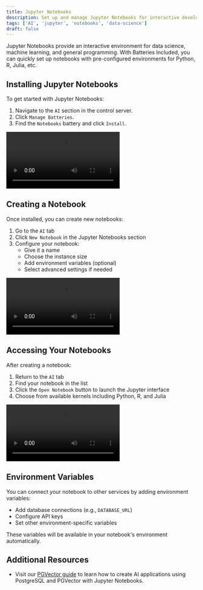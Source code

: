 ```yaml
---
title: Jupyter Notebooks
description: Set up and manage Jupyter Notebooks for interactive development.
tags: ['AI', 'jupyter', 'notebooks', 'data-science']
draft: false
---
```


Jupyter Notebooks provide an interactive environment for data science, machine
learning, and general programming. With Batteries Included, you can quickly set
up notebooks with pre-configured environments for Python, R, Julia, etc.

## Installing Jupyter Notebooks

To get started with Jupyter Notebooks:

1. Navigate to the `AI` section in the control server.
2. Click `Manage Batteries`.
3. Find the `Notebooks` battery and click `Install`.

<video src="/videos/docs/jupyter/installing-jupyter.mp4" controls></video>

## Creating a Notebook

Once installed, you can create new notebooks:

1. Go to the `AI` tab
2. Click `New Notebook` in the Jupyter Notebooks section
3. Configure your notebook:
   - Give it a name
   - Choose the instance size
   - Add environment variables (optional)
   - Select advanced settings if needed

<video src="/videos/docs/jupyter/creating-notebook.mp4" controls></video>

## Accessing Your Notebooks

After creating a notebook:

1. Return to the `AI` tab
2. Find your notebook in the list
3. Click the `Open Notebook` button to launch the Jupyter interface
4. Choose from available kernels including Python, R, and Julia

<video src="/videos/docs/jupyter/opening-notebook.mp4" controls></video>

## Environment Variables

You can connect your notebook to other services by adding environment variables:

- Add database connections (e.g., `DATABASE_URL`)
- Configure API keys
- Set other environment-specific variables

These variables will be available in your notebook's environment automatically.

## Additional Resources

- Visit our [PGVector guide](/docs/pgvector) to learn how to create AI
  applications using PostgreSQL and PGVector with Jupyter Notebooks.
